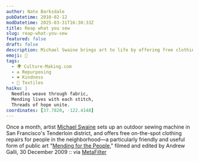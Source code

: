 ```yaml
---
author: Nate Barksdale
pubDatetime: 2010-02-12
modDatetime: 2025-03-31T16:30:33Z
title: Reap what you sew
slug: reap-what-you-sew
featured: false
draft: false
description: Michael Swaine brings art to life by offering free clothing repairs in San Francisco's Tenderloin district.
emoji: 🧵
tags:
  - 🌍 Culture-Making.com
  - ♻️ Repurposing
  - ❤️ Kindness
  - 🧵 Textiles
haiku: |
  Needles weave through fabric,  
  Mending lives with each stitch,  
  Threads of hope unite.
coordinates: [37.7820, -122.4148]
---
```


Once a month, artist [Michael Swaine](http://web.archive.org/web/20150620005438/https://www.cca.edu/academics/faculty/mswaine) sets up an outdoor sewing machine in San Francisco's Tenderloin district, and offers free on-the-spot clothing repairs for people in the neighborhood—a particularly friendly and useful form of public art
"[Mending for the People](http://www.youtube.com/watch?v=_G0J0RmcV8c)," filmed and edited by Andrew Galli, 30 December 2009 :: via [MetaFilter](http://www.metafilter.com/88788/Make-it-work)
